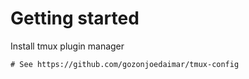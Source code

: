 # Getting started

Install tmux plugin manager

    # See https://github.com/gozonjoedaimar/tmux-config
